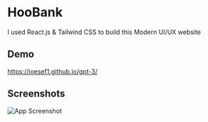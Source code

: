 
# HooBank  


I used React.js & Tailwind CSS to build this Modern UI/UX website


## Demo


 https://joesef1.github.io/gpt-3/
## Screenshots

![App Screenshot](https://camo.githubusercontent.com/c4493d95984ace14ebef070617d63d2fa8068b02a1359d1a311b175ce623026b/68747470733a2f2f692e6962622e636f2f424b31486e30782f53637265656e73686f742d323032322d30382d30382d61742d342d30352d34382d504d2e706e67)

